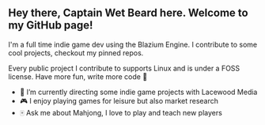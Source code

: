 ## Hey there, Captain Wet Beard here. Welcome to my GitHub page!

I'm a full time indie game dev using the Blazium Engine.
I contribute to some cool projects, checkout my pinned repos.

Every public project I contribute to supports Linux and is under a FOSS license.
Have more fun, write more code 🤍







- 🔭 I’m currently directing some indie game projects with Lacewood Media
- 🎮 I enjoy playing games for leisure but also market research
- 🀄 Ask me about Mahjong, I love to play and teach new players
